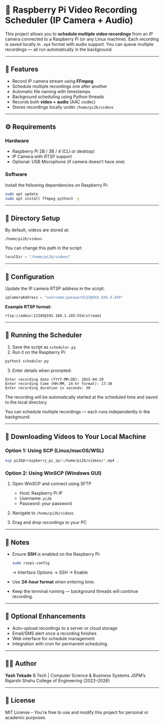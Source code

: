 # 🎥 Raspberry Pi Video Recording Scheduler (IP Camera + Audio)

This project allows you to **schedule multiple video recordings** from an IP camera connected to a Raspberry Pi (or any Linux machine). Each recording is saved locally in `.mp4` format with audio support. You can queue multiple recordings — all run automatically in the background.

---

## 🧩 Features

* Record IP camera stream using **FFmpeg**
* Schedule multiple recordings one after another
* Automatic file naming with timestamps
* Background scheduling using Python threads
* Records both **video + audio** (AAC codec)
* Stores recordings locally under `/home/pi2b/videos`

---

## ⚙️ Requirements

### Hardware

* Raspberry Pi 2B / 3B / 4 (CLI or desktop)
* IP Camera with RTSP support
* Optional: USB Microphone (if camera doesn’t have one)

### Software

Install the following dependencies on Raspberry Pi:

```bash
sudo apt update
sudo apt install ffmpeg python3 -y
```

---

## 📁 Directory Setup

By default, videos are stored at:

```
/home/pi2b/videos
```

You can change this path in the script:

```python
localDir = "/home/pi2b/videos"
```

---

## 🔧 Configuration

Update the IP camera RTSP address in the script:

```python
ipCameraAddress = "username:password123@XXX.XXX.X.XXX"
```

**Example RTSP format:**

```
rtsp://admin:12345@192.168.1.105:554/stream1
```

---

## 🚀 Running the Scheduler

1. Save the script as `scheduler.py`
2. Run it on the Raspberry Pi:

```bash
python3 scheduler.py
```

3. Enter details when prompted:

```
Enter recording date (YYYY-MM-DD): 2025-04-10
Enter recording time (HH:MM, 24-hr format): 17:30
Enter recording duration in seconds: 30
```

The recording will be automatically started at the scheduled time and saved to the local directory.

You can schedule multiple recordings — each runs independently in the background.

---

## 💾 Downloading Videos to Your Local Machine

### Option 1: Using SCP (Linux/macOS/WSL)

```bash
scp pi2b@<raspberry_pi_ip>:/home/pi2b/videos/*.mp4 .
```

### Option 2: Using WinSCP (Windows GUI)

1. Open WinSCP and connect using SFTP

   * Host: Raspberry Pi IP
   * Username: `pi2b`
   * Password: your password
2. Navigate to `/home/pi2b/videos`
3. Drag and drop recordings to your PC

---

## 🧠 Notes

* Ensure **SSH** is enabled on the Raspberry Pi:

  ```bash
  sudo raspi-config
  ```

  → Interface Options → SSH → Enable

* Use **24-hour format** when entering time.

* Keep the terminal running — background threads will continue recording.

---

## 🧹 Optional Enhancements

* Auto-upload recordings to a server or cloud storage
* Email/SMS alert once a recording finishes
* Web interface for schedule management
* Integration with cron for permanent scheduling

---

## 👨‍💻 Author

**Yash Tekade**
B.Tech | Computer Science & Business Systems
JSPM’s Rajarshi Shahu College of Engineering
(2022–2026)

---

## 📄 License

MIT License – You’re free to use and modify this project for personal or academic purposes.
